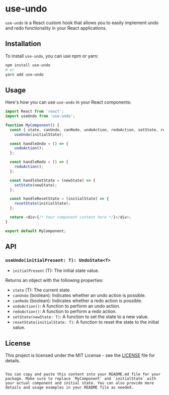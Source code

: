 # use-undo

`use-undo` is a React custom hook that allows you to easily implement undo and redo functionality in
your React applications.

## Installation

To install `use-undo`, you can use npm or yarn:

```bash
npm install use-undo
# or
yarn add use-undo
```

## Usage

Here's how you can use `use-undo` in your React components:

```javascript
import React from 'react';
import useUndo from 'use-undo';

function MyComponent() {
  const { state, canUndo, canRedo, undoAction, redoAction, setState, resetState } =
    useUndo(initialState);

  const handleUndo = () => {
    undoAction();
  };

  const handleRedo = () => {
    redoAction();
  };

  const handleSetState = (newState) => {
    setState(newState);
  };

  const handleResetState = (initialState) => {
    resetState(initialState);
  };

  return <div>{/* Your component content here */}</div>;
}

export default MyComponent;
```

## API

### `useUndo(initialPresent: T): UndoState<T>`

- `initialPresent` (T): The initial state value.

Returns an object with the following properties:

- `state` (T): The current state.
- `canUndo` (boolean): Indicates whether an undo action is possible.
- `canRedo` (boolean): Indicates whether a redo action is possible.
- `undoAction()`: A function to perform an undo action.
- `redoAction()`: A function to perform a redo action.
- `setState(newState: T)`: A function to set the state to a new value.
- `resetState(initialState: T)`: A function to reset the state to the initial value.

## License

This project is licensed under the MIT License - see the [LICENSE](LICENSE) file for details.

```

You can copy and paste this content into your README.md file for your package. Make sure to replace `MyComponent` and `initialState` with your actual component and initial state. You can also provide more details and usage examples in your README file as needed.
```
